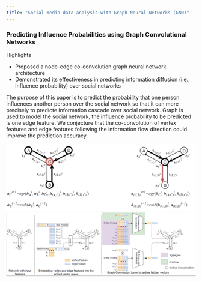 ```yaml
---
title: "Social media data analysis with Graph Neural Networks (GNN)"
---
```

### Predicting Influence Probabilities using Graph Convolutional Networks

Highlights
+ Proposed a node-edge co-convolution graph neural network architecture
+ Demonstrated its effectiveness in predicting information diffusion (i.e., influence probability) over social networks  

The purpose of this paper is to predict the probability that one person influences another person over the social network so that it can more precisely to predicte information cascade over social network. Graph is used to model the social network, the influence probability to be predicted is one edge feature. We conjecture that the co-convolution of vertex features and edge features following the information flow direction could improve the prediction accuracy. 

<div align="center">
  <img src="/assets/GCN_information_flow.png" width="700px" />  
  <img src="/assets/GCN_overall.png" width="700px" />
</div>

<!---
### Research Associate  
  Collaborator: Dr. Noseong Park
  George Mason University, Sep. 2018 to Aug. 2019
+ *Social media data analysis with Graph Neural Networks (GNN)*
  - Processed both unstructured (e.g., textual data) and structured (e.g., friendship relations and retweet records) social media data
  - Customized a bi-directional long short term memory (LSTM) network to embed tweet texts and integrated it with one state-of-the-art graph convolution neural network for predicting the severity of vulnerabilities, one cyber-security application, moving average to handle the out-of-memory issue for gpu, attention mechanism to get useful tweets
  - Proposed a node-edge co-convolution graph neural network architecture and demonstrated its effectiveness in predicting information diffusion (i.e., influence probability) over social networks  
+ *Data augmentation with Generative Adversarial Networks (GAN)*
	- Developed a GAN architecture to synthesize incomplete tabular data with two constraints that are maintaining column-wise statistical means and functional dependencies
	- Improved classification performance with synthesized data and outperformed various state-of-the-art data augmentation approaches
+ *Modeling and accelerating large-scale optimization problems with TensorFlow*
	- Proposed a neural network to model non-linear 0-1 knapsack problem and devised an adaptive gradient ascent method to solve the network 
	- Developed deep neural networks to model and maximize airline market share over air transportation network 
### Research Assistant
  Supervisor: Dr. Ming Lu
  University of Alberta, Sep. 2014 to Jul. 2018
+ Dual-Level Resource-Constrained Multi-Project Scheduling Framework for Prefabrication in Construction
  - Proposed a dual-level multi-project scheduling methodology to improve the resource allocation practice of multiple concurrent projects by enhancing the robustness of derived resource plans
  - Implemented the proposed methodology in *IBM ILOG CPLEX Optimization Studio* for proof-of-concept
  - Developed a MS project addon (in C#) for a partner construction company to apply the proposed methodology in scheduling bridge girder fabrication projects
### Research Assistant
  Supervisor: Dr. Fei Qiao
  Tsinghua University, Oct. 2010 to Jun. 2014
+ A novel low-complexity video compression method based on Underdetermined Blind Signal Separation (UBSS) and Compressive Sensing (CS)
+ Developed two video coding frameworks (in Matlab) which weigh recovery quality and decoding time, employed **TV** minimization by **A**ugmented **L**agrangian and **AL**ternating direction **AL**gorithms (TVAL3) as the decoding algorithm
+ Validated the effectiveness of the proposed method by comparing with two conventional video coding methods (i.e., H.264 and JPEG) and a well-known low-complexity video compression approach DISCOVER 
### Intern
  Advisor: Dr. Jiansong Zhang and [Dr. Kun Tan](http://kuntan.info/)
  Microsoft Research Asia (MSRA), Jun. 2011 to Aug. 2012 -->
